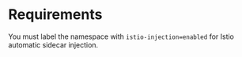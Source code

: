 # Requirements

You must label the namespace with `istio-injection=enabled` for Istio automatic sidecar injection.
